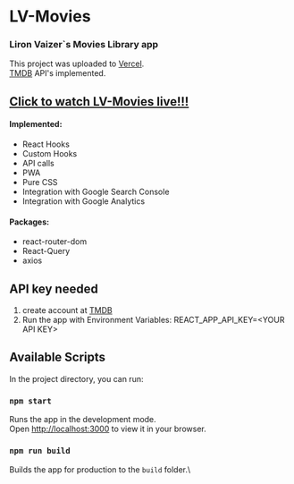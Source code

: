 # LV-Movies
### Liron Vaizer`s Movies Library app

This project was uploaded to [Vercel](https://www.vercel.com/).
<br/>
[TMDB](https://www.themoviedb.org/) API's implemented.

## [Click to watch LV-Movies live!!!](https://lv-movies.vercel.app/)

#### Implemented:
* React Hooks
* Custom Hooks
* API calls
* PWA
* Pure CSS
* Integration with Google Search Console
* Integration with Google Analytics
 
#### Packages:
* react-router-dom
* React-Query
* axios



## API key needed

1. create account at [TMDB](https://www.themoviedb.org/)
2. Run the app with Environment Variables: REACT_APP_API_KEY=<YOUR API KEY\>

## Available Scripts

In the project directory, you can run:

### `npm start`

Runs the app in the development mode.\
Open [http://localhost:3000](http://localhost:3000) to view it in your browser.

### `npm run build`

Builds the app for production to the `build` folder.\

